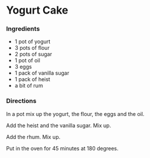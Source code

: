 # Yogurt Cake

### Ingredients
* 1 pot of yogurt 
* 3 pots of flour
* 2 pots of sugar  
* 1 pot of oil 
* 3 eggs 
* 1 pack of vanilla sugar
* 1 pack of heist
* a bit of rum

### Directions
In a pot mix up the yogurt, the flour, the eggs and the oil.

Add the heist and the vanilla sugar. Mix up.

Add the rhum. Mix up.

Put in the oven for 45 minutes at 180 degrees.

